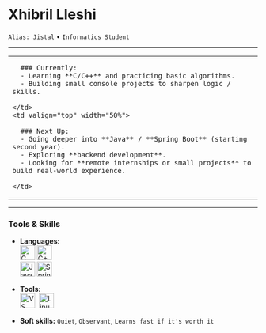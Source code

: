 # Xhibril Lleshi  
`Alias: Jistal` • `Informatics Student`

---

<table>
  <tr>
    <td valign="top" width="50%">
      
      ### Currently:
      - Learning **C/C++** and practicing basic algorithms.  
      - Building small console projects to sharpen logic / skills.  

    </td>
    <td valign="top" width="50%">
      
      ### Next Up:
      - Going deeper into **Java** / **Spring Boot** (starting second year).  
      - Exploring **backend development**.  
      - Looking for **remote internships or small projects** to build real-world experience.  

    </td>
  </tr>
</table>

---

### Tools & Skills
- **Languages:** <br>
  <img src="https://cdn.jsdelivr.net/gh/devicons/devicon@latest/icons/c/c-original.svg" height="30" title="C"/>
  <img src="https://cdn.jsdelivr.net/gh/devicons/devicon@latest/icons/cplusplus/cplusplus-original.svg" height="30" title="C++"/>
  <br/>
  <img src="https://cdn.jsdelivr.net/gh/devicons/devicon@latest/icons/java/java-original.svg" height="30" title="Java"/>
  <img src="https://cdn.jsdelivr.net/gh/devicons/devicon@latest/icons/spring/spring-original.svg" height="30" title="Spring"/>
- **Tools:** <br>
  <img src="https://cdn.jsdelivr.net/gh/devicons/devicon@latest/icons/vscode/vscode-original.svg" height="30" title="VS Code"/>&nbsp; 
  <img src="https://cdn.jsdelivr.net/gh/devicons/devicon@latest/icons/linux/linux-original.svg" height="30" title="Linux"/>

- **Soft skills:** `Quiet`, `Observant`, `Learns fast if it's worth it`
